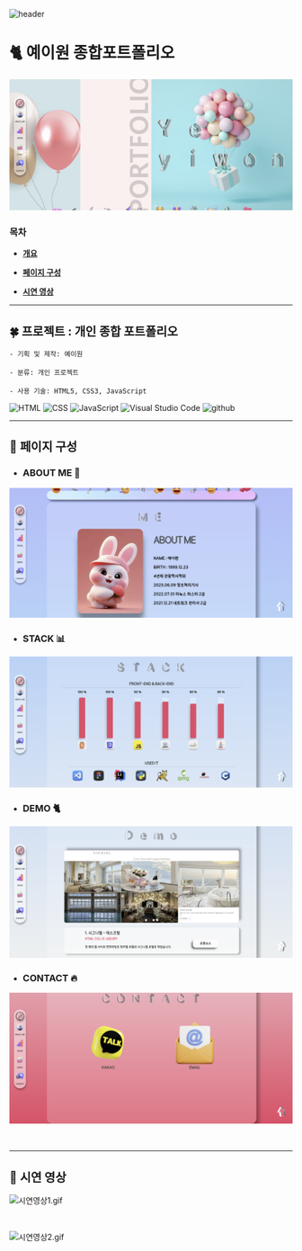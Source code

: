 ![header](https://capsule-render.vercel.app/api?type=wave&color=auto&height=300&section=header&text=YE%202WON&fontSize=90)

# 🐈 예이원 종합포트폴리오 

![종합사이트1.png](img%2F%EC%A2%85%ED%95%A9%EC%82%AC%EC%9D%B4%ED%8A%B81.png)

### 목차
<b>


- [개요](#-프로젝트--개인-종합-포트폴리오)

- [페이지 구성](#-페이지-구성)

- [시연 영상](#-시연-영상)

</b>

---

## 🍀 프로젝트 : 개인 종합 포트폴리오


    - 기획 및 제작: 예이원

    - 분류: 개인 프로젝트

    - 사용 기술: HTML5, CSS3, JavaScript

![HTML](https://img.shields.io/badge/HTML-ef6262?style=for-the-badge&logo=html5&logoColor=white) ![CSS](https://img.shields.io/badge/CSS-2B2A4C?&style=for-the-badge&logo=css3&logoColor=white) ![JavaScript](https://img.shields.io/badge/JavaScript-F7DF1E?style=for-the-badge&logo=JavaScript&logoColor=white) ![Visual Studio Code](https://img.shields.io/badge/Visual_Studio_Code-0078D4?style=for-the-badge&logo=visual%20studio%20code&logoColor=white) ![github](https://img.shields.io/badge/GitHub-100000?style=for-the-badge&logo=github&logoColor=white)

---

## 👀 페이지 구성 

- ### ABOUT ME 🙈
![aboutme.png](img%2Faboutme.png)

- ### STACK 📊 
![chart.png](img%2Fchart.png)
- ### DEMO 🐈
![demo1.png](img%2Fdemo1.png)

- ### CONTACT 🔥
![contact.png](img%2Fcontact.png)

<br>

---

## 👀 시연 영상
![시연영상1.gif](img%2F%EC%8B%9C%EC%97%B0%EC%98%81%EC%83%811.gif)

<br>

![시연영상2.gif](img%2F%EC%8B%9C%EC%97%B0%EC%98%81%EC%83%812.gif)

